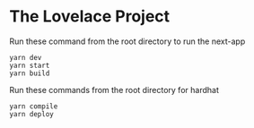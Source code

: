 # The Lovelace Project

Run these command from the root directory to run the next-app
```
yarn dev
yarn start
yarn build
```

Run these commands from the root directory for hardhat

```
yarn compile
yarn deploy
```

